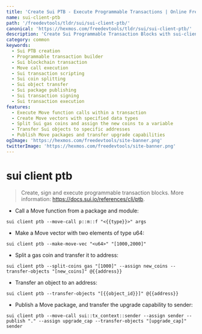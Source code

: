 ```yaml
---
title: 'Create Sui PTB - Execute Programmable Transactions | Online Free DevTools by Hexmos'
name: sui-client-ptb
path: '/freedevtools/tldr/sui/sui-client-ptb/'
canonical: 'https://hexmos.com/freedevtools/tldr/sui/sui-client-ptb/'
description: 'Create Sui Programmable Transaction Blocks with sui-client-ptb. Build and execute complex transactions on the Sui blockchain. Free online tool, no registration required.'
category: common
keywords:
  - Sui PTB creation
  - Programmable transaction builder
  - Sui blockchain transaction
  - Move call execution
  - Sui transaction scripting
  - Sui coin splitting
  - Sui object transfer
  - Sui package publishing
  - Sui transaction signing
  - Sui transaction execution
features:
  - Execute Move function calls within a transaction
  - Create Move vectors with specified data types
  - Split Sui gas coins and assign the new coins to a variable
  - Transfer Sui objects to specific addresses
  - Publish Move packages and transfer upgrade capabilities
ogImage: 'https://hexmos.com/freedevtools/site-banner.png'
twitterImage: 'https://hexmos.com/freedevtools/site-banner.png'
---
```


# sui client ptb

> Create, sign and execute programmable transaction blocks.
> More information: <https://docs.sui.io/references/cli/ptb>.

- Call a Move function from a package and module:

`sui client ptb --move-call p::m::f "<{{type}}>" args`

- Make a Move vector with two elements of type u64:

`sui client ptb --make-move-vec "<u64>" "[1000,2000]"`

- Split a gas coin and transfer it to address:

`sui client ptb --split-coins gas "[1000]" --assign new_coins --transfer-objects "[new_coins]" @{{address}}`

- Transfer an object to an address:

`sui client ptb --transfer-objects "[{{object_id}}]" @{{address}}`

- Publish a Move package, and transfer the upgrade capability to sender:

`sui client ptb --move-call sui::tx_context::sender --assign sender --publish "." --assign upgrade_cap --transfer-objects "[upgrade_cap]" sender`
